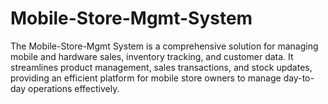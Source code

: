 # Mobile-Store-Mgmt-System
The Mobile-Store-Mgmt System is a comprehensive solution for managing mobile and hardware sales, inventory tracking, and customer data. It streamlines product management, sales transactions, and stock updates, providing an efficient platform for mobile store owners to manage day-to-day operations effectively.
